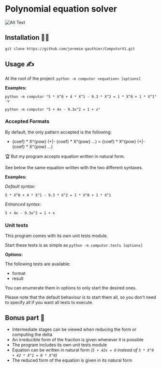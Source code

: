 # Polynomial equation solver

![Alt Text](https://media2.giphy.com/media/9cpXRPjZuo6pq/giphy.gif?cid=ecf05e474ac62853aba498f4c88ac857ff07c383d3b2efd0&rid=giphy.gif)

## Installation 👨‍💻

```git clone https://github.com/jeremie-gauthier/ComputorV1.git```

## Usage ✍️

At the root of the project: ```python -m computor <equation> [options]```

**Examples:**

```python -m computor "5 * X^0 + 4 * X^1 - 9.3 * X^2 = 1 * X^0 + 1 * X^1" -v```

```python -m computor "5 + 4x - 9.3x^2 = 1 + x"```

### Accepted Formats

By default, the only pattern accepted is the following:

- {coef} \* X^{pow} (+|- {coef} \* X^{pow} ...) = {coef} \* X^{pow} (+|- {coef} \* X^{pow} ...)

🏆 But my program accepts equation written in natural form.

See below the same equation written with the two different syntaxes.

**Examples:**

_Default syntax:_

```5 * X^0 + 4 * X^1 - 9.3 * X^2 = 1 * X^0 + 1 * X^1```

_Enhanced syntax:_

```5 + 4x - 9.3x^2 = 1 + x```

### Unit tests

This program comes with its own unit tests module.

Start these tests is as simple as ```python -m computor.tests [options]```

**Options:**

The following tests are available:
- format
- result

You can enumerate them in options to only start the desired ones.

Please note that the default behaviour is to start them all, so you don't need to specify all if you want all tests to execute.

## Bonus part 🚀

- Intermediate stages can be viewed when reducing the form or computing the delta
- An irreducible form of the fraction is given whenever it is possible
- The program includes its own unit tests module
- Equation can be written in natural form _(```5 + 42x = 0``` instead of ```5 * X^0 + 42 * X^1 = 0 * X^0```)_
- The reduced form of the equation is given in its natural form
